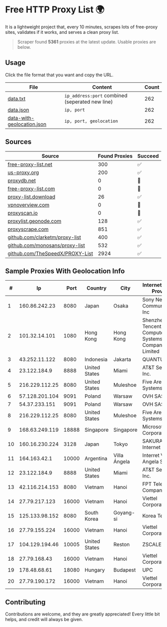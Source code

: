 
# Free HTTP Proxy List 🌍

It is a lightweight project that, every 10 minutes, scrapes lots of free-proxy sites, validates if it works, and serves a clean proxy list.


> Scraper found **5361** proxies at the latest update. Usable proxies are below.

## Usage

Click the file format that you want and copy the URL.


|File|Content|Count|
|----|-------|-----|
|[data.txt](https://raw.githubusercontent.com/themiralay/Proxy-List-World/master/data.txt)|`ip_address:port` combined (seperated new line)|262|
|[data.json](https://raw.githubusercontent.com/themiralay/Proxy-List-World/master/data.json)|`ip, port`|262|
|[data-with-geolocation.json](https://raw.githubusercontent.com/themiralay/Proxy-List-World/master/data-with-geolocation.json)|`ip, port, geolocation`|262|

## Sources

|Source|Found Proxies|Succeed|
|------|-------------|-------|
|[free-proxy-list.net](https://free-proxy-list.net)|300|✅|
|[us-proxy.org](https://www.us-proxy.org)|200|✅|
|[proxydb.net](http://proxydb.net)|0|🚫|
|[free-proxy-list.com](https://free-proxy-list.com/?page=&port=&type%5B%5D=http&type%5B%5D=https&up_time=0&search=Search)|0|🚫|
|[proxy-list.download](https://www.proxy-list.download/HTTP)|26|✅|
|[vpnoverview.com](https://vpnoverview.com/privacy/anonymous-browsing/free-proxy-servers)|0|🚫|
|[proxyscan.io](https://www.proxyscan.io)|0|🚫|
|[proxylist.geonode.com](https://proxylist.geonode.com/api/proxy-list?limit=300&page=1&sort_by=lastChecked&sort_type=desc&protocols=http,https)|128|✅|
|[proxyscrape.com](https://api.proxyscrape.com/v2/?request=displayproxies&protocol=http&timeout=10000&country=all&ssl=all&anonymity=all)|851|✅|
|[github.com/clarketm/proxy-list](https://raw.githubusercontent.com/clarketm/proxy-list/master/proxy-list-raw.txt)|400|✅|
|[github.com/monosans/proxy-list](https://raw.githubusercontent.com/monosans/proxy-list/main/proxies/http.txt)|532|✅|
|[github.com/TheSpeedX/PROXY-List](https://raw.githubusercontent.com/TheSpeedX/PROXY-List/master/http.txt)|2924|✅|


## Sample Proxies With Geolocation Info

|#|Ip|Port|Country|City|Internet Service Provider|
|-|--|----|-------|----|-------------------------|
|1|160.86.242.23|8080|Japan|Osaka|Sony Network Communications Inc|
|2|101.32.14.101|1080|Hong Kong|Hong Kong|Shenzhen Tencent Computer Systems Company Limited|
|3|43.252.11.122|8080|Indonesia|Jakarta|QUANTUMNET|
|4|23.122.184.9|8888|United States|Miami|AT&T Services, Inc.|
|5|216.229.112.25|8080|United States|Muleshoe|Five Area Systems, LLC|
|6|57.128.201.104|9091|Poland|Warsaw|OVH SAS|
|7|54.37.233.151|9091|Poland|Warsaw|OVH SAS|
|8|216.229.112.25|8080|United States|Muleshoe|Five Area Systems, LLC|
|9|168.63.249.119|18888|Singapore|Singapore|Microsoft Corporation|
|10|160.16.230.224|3128|Japan|Tokyo|SAKURA Internet Inc.|
|11|164.163.42.1|10000|Argentina|Villa Ángela|Interret Villa Angela SRL|
|12|23.122.184.9|8888|United States|Miami|AT&T Services, Inc.|
|13|42.116.214.153|8080|Vietnam|Hanoi|FPT Telecom Company|
|14|27.79.217.123|16000|Vietnam|Hanoi|Viettel Corporation|
|15|125.133.98.152|8080|South Korea|Goyang-si|Korea Telecom|
|16|27.79.155.224|16000|Vietnam|Hanoi|Viettel Corporation|
|17|104.129.194.46|10005|United States|Reston|ZSCALER, INC.|
|18|27.79.168.43|16000|Vietnam|Hanoi|Viettel Corporation|
|19|178.48.68.61|18080|Hungary|Budapest|UPC|
|20|27.79.190.172|16000|Vietnam|Hanoi|Viettel Corporation|



## Contributing

Contributions are welcome, and they are greatly appreciated! Every
little bit helps, and credit will always be given.

